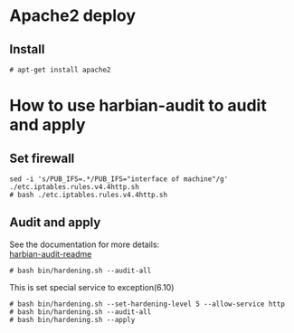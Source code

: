 # Apache2 deploy 

## Install 
```
# apt-get install apache2  
```

# How to use harbian-audit to audit and apply 

## Set firewall 
```
sed -i 's/PUB_IFS=.*/PUB_IFS="interface of machine"/g' ./etc.iptables.rules.v4.4http.sh
# bash ./etc.iptables.rules.v4.4http.sh
```

## Audit and apply 
See the documentation for more details:   
[harbian-audit-readme](https://github.com/hardenedlinux/harbian-audit/blob/master/README.md) 

```
# bash bin/hardening.sh --audit-all 
```
This is set special service to exception(6.10)
```
# bash bin/hardening.sh --set-hardening-level 5 --allow-service http
# bash bin/hardening.sh --audit-all 
# bash bin/hardening.sh --apply
```


